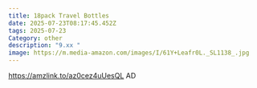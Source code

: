 ```yaml
---
title: 18pack Travel Bottles
date: 2025-07-23T08:17:45.452Z
tags: 2025-07-23
Category: other
description: "9.xx "
image: https://m.media-amazon.com/images/I/61Y+Leafr0L._SL1138_.jpg
---
```

https://amzlink.to/az0cez4uUesQL
AD